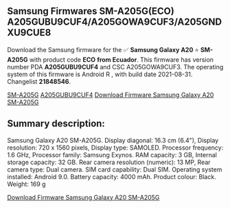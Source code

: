 <h2>Samsung Firmwares SM-A205G(ECO) A205GUBU9CUF4/A205GOWA9CUF3/A205GNDXU9CUE8</h2>
Download the Samsung firmware for the ✅ <strong>Samsung Galaxy A20 </strong> ⭐ <strong>SM-A205G</strong> with product code <strong>ECO</strong> <strong> from Ecuador</strong>. This firmware has version number PDA <strong>A205GUBU9CUF4</strong> and CSC A205GOWA9CUF3. The operating system of this firmware is Android R , with build date 2021-08-31. Changelist <strong>21848546</strong>.


[SM-A205G](https://samfirm.shop/samsung/model/SM-A205G)
[A205GUBU9CUF4](https://samfirm.shop/samsung/pda/A205GUBU9CUF4)
[Download Firmware Samsung Galaxy A20 SM-A205G](https://samfirm.shop/samsung/firmware/452678)
<h2>Summary description:</h2>
<p>Samsung Galaxy A20 SM-A205G. Display diagonal: 16.3 cm (6.4"), Display resolution: 720 x 1560 pixels, Display type: SAMOLED. Processor frequency: 1.6 GHz, Processor family: Samsung Exynos. RAM capacity: 3 GB, Internal storage capacity: 32 GB. Rear camera resolution (numeric): 13 MP, Rear camera type: Dual camera. SIM card capability: Dual SIM. Operating system installed: Android 9.0. Battery capacity: 4000 mAh. Product colour: Black. Weight: 169 g</p>


[Download Firmware Samsung Galaxy A20 SM-A205G](https://samfirm.shop/samsung/firmware/452678)
